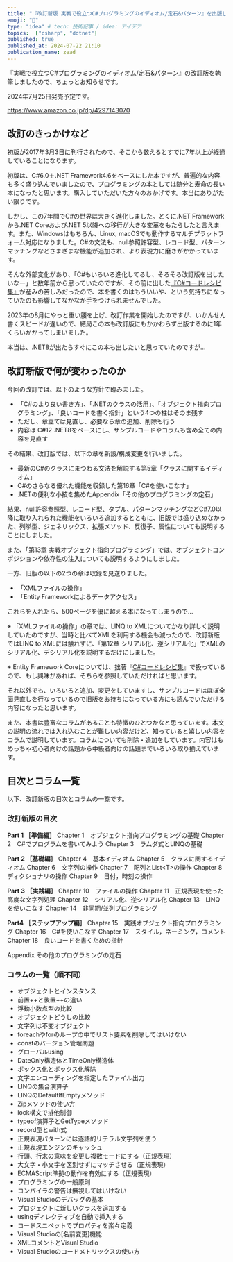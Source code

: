 ```yaml
---
title: "『改訂新版 実戦で役立つC#プログラミングのイディオム/定石&パターン』を出版します"
emoji: "📘"
type: "idea" # tech: 技術記事 / idea: アイデア
topics:  ["csharp", "dotnet"]
published: true
published_at: 2024-07-22 21:10
publication_name: zead
---
```



『実戦で役立つC#プログラミングのイディオム/定石&パターン』の改訂版を執筆しましたので、ちょっとお知らせです。

2024年7月25日発売予定です。

https://www.amazon.co.jp/dp/4297143070


## 改訂のきっかけなど

初版が2017年3月3日に刊行されたので、そこから数えるとすでに7年以上が経過していることになります。

初版は、C#6.0＋.NET Framework4.6をベースにした本ですが、普遍的な内容も多く盛り込んでいましたので、プログラミングの本としては随分と寿命の長い本になったと思います。購入していただいた方々のおかげです。本当にありがたい限りです。

しかし、この7年間でC#の世界は大きく進化しました。とくに.NET Frameworkから.NET Coreおよび.NET 5以降への移行が大きな変革をもたらしたと言えます。また、Windowsはもちろん、Linux, macOSでも動作するマルチプラットフォーム対応になりました。C#の文法も、null参照許容型、レコード型、パターンマッチングなどさまざまな機能が追加され、より表現力に磨きがかかっています。

そんな外部変化があり、「C#もいろいろ進化してるし、そろそろ改訂版を出したいなー」と数年前から思っていたのですが、その前に出した[『C#コードレシピ集』](https://www.amazon.co.jp/C-%E3%82%B3%E3%83%BC%E3%83%89%E3%83%AC%E3%82%B7%E3%83%94%E9%9B%86-%E5%87%BA%E4%BA%95-%E7%A7%80%E8%A1%8C/dp/4297122650/)が産みの苦しみだったので、本を書くのはもういいや、という気持ちになっていたのも影響してなかなか手をつけられませんでした。

2023年の8月にやっと重い腰を上げ、改訂作業を開始したのですが、いかんせん書くスピードが遅いので、結局この本も改訂版にもかかわらず出版するのに1年くらいかかってしまいました。

本当は、.NET8が出たらすぐにこの本も出したいと思っていたのですが...


## 改訂新版で何が変わったのか

今回の改訂では、以下のような方針で臨みました。

- 「C#のより良い書き方」、「.NETのクラスの活用」、「オブジェクト指向プログラミング」、「良いコードを書く指針」という4つの柱はそのま残す
- ただし、章立ては見直し、必要なら章の追加、削除も行う
- 内容は C#12 .NET8をベースにし、サンプルコードやコラムも含め全ての内容を見直す

その結果、改訂版では、以下の章を新設/構成変更を行いました。

- 最新のC#のクラスにまつわる文法を解説する第5章「クラスに関するイディオム」
- C#のさらなる優れた機能を収録した第16章「C#を使いこなす」
- .NETの便利な小技を集めたAppendix「その他のプログラミングの定石」

結果、null許容参照型、レコード型、タプル、パターンマッチングなどC#7.0以降に取り入れられた機能をいろいろ追加するとともに、旧版では盛り込めなかった、列挙型、ジェネリックス、拡張メソッド、反復子、属性についても説明することにしました。

また、「第13章 実戦オブジェクト指向プログラミング」では、オブジェクトコンポジションや依存性の注入についても説明するようにしました。

一方、旧版の以下の2つの章は収録を見送りました。

- 「XMLファイルの操作」
- 「Entity Frameworkによるデータアクセス」

これらを入れたら、500ページを優に超える本になってしまうので...

※ 「XMLファイルの操作」の章では、LINQ to XMLについてかなり詳しく説明していたのですが、当時と比べてXMLを利用する機会も減ったので、改訂新版ではLINQ to XMLには触れずに、「第12章 シリアル化、逆シリアル化」でXMLのシリアル化、デシリアル化を説明するだけにしました。

※ Entity Framework Coreについては、拙著『[C#コードレシピ集](https://www.amazon.co.jp/dp/4297122650/)』で扱っているので、もし興味があれば、そちらを参照していただければと思います。

それ以外でも、いろいろと追加、変更をしていますし、サンプルコードはほぼ全面見直しを行なっているので旧版をお持ちになっている方にも読んでいただける内容になったと思います。

また、本書は豊富なコラムがあることも特徴のひとつかなと思っています。本文の説明の流れでは入れ込むことが難しい内容だけど、知っていると嬉しい内容をコラムで説明しています。コラムについても削除・追加をしています。内容はもめっちゃ初心者向けの話題から中級者向けの話題までいろいろ取り揃えています。

## 目次とコラム一覧

以下、改訂新版の目次とコラムの一覧です。

### 改訂新版の目次

**Part 1 ［準備編］**
Chapter 1　オブジェクト指向プログラミングの基礎
Chapter 2　C#でプログラムを書いてみよう
Chapter 3　ラムダ式とLINQの基礎

**Part 2 ［基礎編］**
Chapter 4　基本イディオム
Chapter 5　クラスに関するイディオム
Chapter 6　文字列の操作
Chapter 7　配列とList\<T\>の操作
Chapter 8　ディクショナリの操作
Chapter 9　日付，時刻の操作

**Part 3 ［実践編］**
Chapter 10　ファイルの操作
Chapter 11　正規表現を使った高度な文字列処理
Chapter 12　シリアル化、逆シリアル化
Chapter 13　LINQを使いこなす
Chapter 14　非同期/並列プログラミング

**Part4 ［ステップアップ編］**
Chapter 15　実践オブジェクト指向プログラミング
Chapter 16　C#を使いこなす
Chapter 17　スタイル，ネーミング，コメント
Chapter 18　良いコードを書くための指針

Appendix その他のプログラミングの定石


### コラムの一覧（順不同）

- オブジェクトとインスタンス
- 前置++と後置++の違い
- 浮動小数点型の比較
- オブジェクトどうしの比較
- 文字列は不変オブジェクト
- foreachやforのループの中でリスト要素を削除してはいけない
- constのバージョン管理問題
- グローバルusing
- DateOnly構造体とTimeOnly構造体
- ボックス化とボックス化解除
- 文字エンコーディングを指定したファイル出力
- LINQの集合演算子
- LINQのDefaultIfEmptyメソッド
- Zipメソッドの使い方
- lock構文で排他制御
- typeof演算子とGetTypeメソッド
- record型とwith式
- 正規表現パターンには逐語的リテラル文字列を使う
- 正規表現エンジンのキャッシュ
- 行頭、行末の意味を変更し複数モードにする（正規表現）
- 大文字・小文字を区別せずにマッチさせる（正規表現）
- ECMAScript準拠の動作を有効にする（正規表現）
- プログラミングの一般原則
- コンパイラの警告は無視してはいけない
- Visual Studioのデバッグの基本
- プロジェクトに新しいクラスを追加する
- usingディレクティブを自動で挿入する
- コードスニペットでプロパティを楽々定義
- Visual Studioの[名前変更]機能
- XMLコメントとVisual Studio
- Visual Studioのコードメトリックスの使い方

